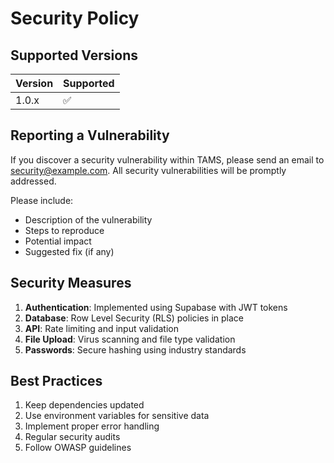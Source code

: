 # Security Policy

## Supported Versions

| Version | Supported          |
| ------- | ------------------ |
| 1.0.x   | :white_check_mark: |

## Reporting a Vulnerability

If you discover a security vulnerability within TAMS, please send an email to security@example.com. All security vulnerabilities will be promptly addressed.

Please include:
- Description of the vulnerability
- Steps to reproduce
- Potential impact
- Suggested fix (if any)

## Security Measures

1. **Authentication**: Implemented using Supabase with JWT tokens
2. **Database**: Row Level Security (RLS) policies in place
3. **API**: Rate limiting and input validation
4. **File Upload**: Virus scanning and file type validation
5. **Passwords**: Secure hashing using industry standards

## Best Practices

1. Keep dependencies updated
2. Use environment variables for sensitive data
3. Implement proper error handling
4. Regular security audits
5. Follow OWASP guidelines